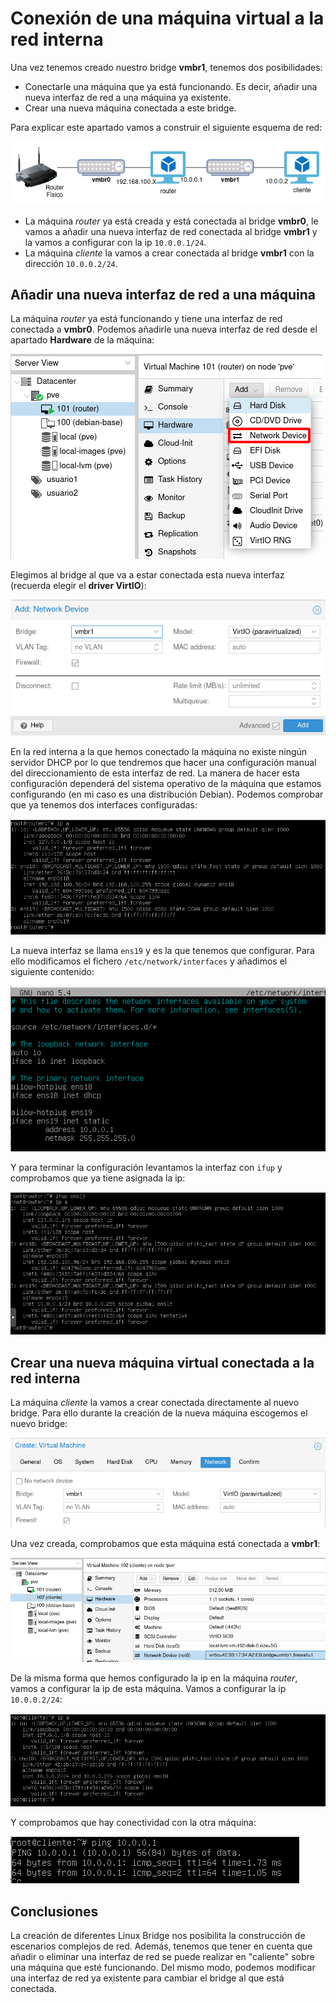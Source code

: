 # Conexión de una máquina virtual a la red interna

Una vez tenemos creado nuestro bridge **vmbr1**, tenemos dos posibilidades:

* Conectarle una máquina que ya está funcionando. Es decir, añadir una nueva interfaz de red a una máquina ya existente.
* Crear una nueva máquina conectada a este bridge.

Para explicar este apartado vamos a construir el siguiente esquema de red:

![img](img/esquema_red.png)

* La máquina *router* ya está creada y está conectada al bridge **vmbr0**, le vamos a añadir una nueva interfaz de red conectada al bridge **vmbr1** y la vamos a configurar con la ip `10.0.0.1/24`.
* La máquina *cliente* la vamos a crear conectada al bridge **vmbr1** con la dirección `10.0.0.2/24`.

## Añadir una nueva interfaz de red a una máquina

La máquina *router* ya está funcionando y tiene una interfaz de red conectada a **vmbr0**. Podemos añadirle una nueva interfaz de red desde el apartado **Hardware** de la máquina:

![img](img/red9.png)

Elegimos al bridge al que va a estar conectada esta nueva interfaz (recuerda elegir el **driver VirtIO**):

![img](img/red10.png)

En la red interna a la que hemos conectado la máquina no existe ningún servidor DHCP por lo que tendremos que hacer una configuración manual del direccionamiento de esta interfaz de red. La manera de hacer esta configuración dependerá del sistema operativo de la máquina que estamos configurando (en mi caso es una distribución Debian). Podemos comprobar que ya tenemos dos interfaces configuradas:

![img](img/red11.png)

La nueva interfaz se llama `ens19` y es la que tenemos que configurar. Para ello modificamos el fichero `/etc/network/interfaces` y añadimos el siguiente contenido:

![img](img/red12.png)

Y para terminar la configuración levantamos la interfaz con `ifup` y comprobamos que ya tiene asignada la ip:

![img](img/red13.png)


## Crear una nueva máquina virtual conectada a la red interna

La máquina *cliente* la vamos a crear conectada directamente al nuevo bridge. Para ello durante la creación de la nueva máquina escogemos el nuevo bridge:

![img](img/red14.png)

Una vez creada, comprobamos que esta máquina está conectada a **vmbr1**:

![img](img/red15.png)

De la misma forma que hemos configurado la ip en la máquina *router*, vamos a configurar la ip de esta máquina. Vamos a configurar la ip `10.0.0.2/24`:

![img](img/red16.png)

Y comprobamos que hay conectividad con la otra máquina:

![img](img/red17.png)

## Conclusiones

La creación de diferentes Linux Bridge nos posibilita la construcción de escenarios complejos de red. Además, tenemos que tener en cuenta que añadir o eliminar una interfaz de red se puede realizar en "caliente" sobre una máquina que esté funcionando. Del mismo modo, podemos modificar una interfaz de red ya existente para cambiar el bridge al que está conectada.
